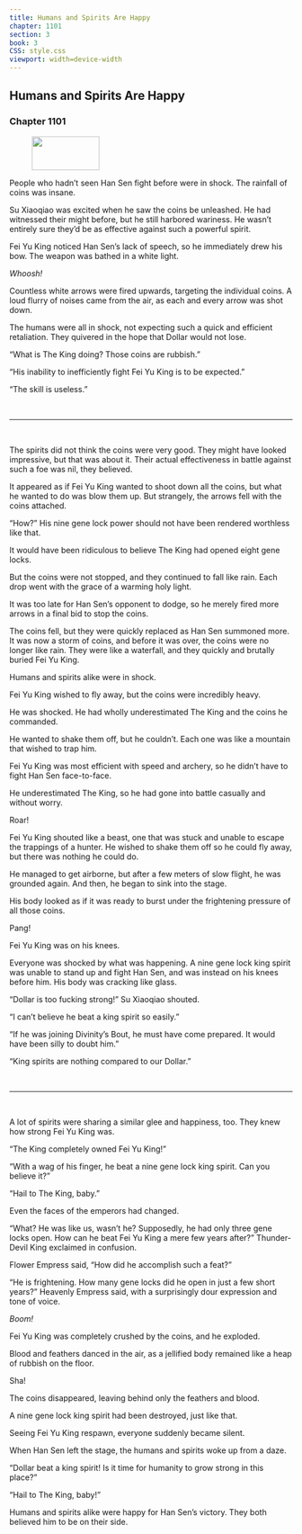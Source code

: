 ```yaml
---
title: Humans and Spirits Are Happy
chapter: 1101
section: 3
book: 3
CSS: style.css
viewport: width=device-width
---
```


## Humans and Spirits Are Happy

### Chapter 1101

<figure>
	<img src="../Images/gem.gif" alt="" id="gem" width="120" height="60" />
</figure>

People who hadn’t seen Han Sen fight before were in shock. The rainfall of coins was insane.

Su Xiaoqiao was excited when he saw the coins be unleashed. He had witnessed their might before, but he still harbored wariness. He wasn’t entirely sure they’d be as effective against such a powerful spirit.

Fei Yu King noticed Han Sen’s lack of speech, so he immediately drew his bow. The weapon was bathed in a white light.

*Whoosh!*

Countless white arrows were fired upwards, targeting the individual coins. A loud flurry of noises came from the air, as each and every arrow was shot down.

The humans were all in shock, not expecting such a quick and efficient retaliation. They quivered in the hope that Dollar would not lose.

“What is The King doing? Those coins are rubbish.”

“His inability to inefficiently fight Fei Yu King is to be expected.”

“The skill is useless.”

<br>

*****

<br>

The spirits did not think the coins were very good. They might have looked impressive, but that was about it. Their actual effectiveness in battle against such a foe was nil, they believed.

It appeared as if Fei Yu King wanted to shoot down all the coins, but what he wanted to do was blow them up. But strangely, the arrows fell with the coins attached.

“How?” His nine gene lock power should not have been rendered worthless like that.

It would have been ridiculous to believe The King had opened eight gene locks.

But the coins were not stopped, and they continued to fall like rain. Each drop went with the grace of a warming holy light.

It was too late for Han Sen’s opponent to dodge, so he merely fired more arrows in a final bid to stop the coins.

The coins fell, but they were quickly replaced as Han Sen summoned more. It was now a storm of coins, and before it was over, the coins were no longer like rain. They were like a waterfall, and they quickly and brutally buried Fei Yu King.

Humans and spirits alike were in shock.

Fei Yu King wished to fly away, but the coins were incredibly heavy.

He was shocked. He had wholly underestimated The King and the coins he commanded.

He wanted to shake them off, but he couldn’t. Each one was like a mountain that wished to trap him.

Fei Yu King was most efficient with speed and archery, so he didn’t have to fight Han Sen face-to-face.

He underestimated The King, so he had gone into battle casually and without worry.

Roar!

Fei Yu King shouted like a beast, one that was stuck and unable to escape the trappings of a hunter. He wished to shake them off so he could fly away, but there was nothing he could do.

He managed to get airborne, but after a few meters of slow flight, he was grounded again. And then, he began to sink into the stage.

His body looked as if it was ready to burst under the frightening pressure of all those coins.

Pang!

Fei Yu King was on his knees.

Everyone was shocked by what was happening. A nine gene lock king spirit was unable to stand up and fight Han Sen, and was instead on his knees before him. His body was cracking like glass.

“Dollar is too fucking strong!” Su Xiaoqiao shouted.

“I can’t believe he beat a king spirit so easily.”

“If he was joining Divinity’s Bout, he must have come prepared. It would have been silly to doubt him.”

“King spirits are nothing compared to our Dollar.”

<br>

*****

<br>

A lot of spirits were sharing a similar glee and happiness, too. They knew how strong Fei Yu King was.

“The King completely owned Fei Yu King!”

“With a wag of his finger, he beat a nine gene lock king spirit. Can you believe it?”

“Hail to The King, baby.”

Even the faces of the emperors had changed.

“What? He was like us, wasn’t he? Supposedly, he had only three gene locks open. How can he beat Fei Yu King a mere few years after?” Thunder-Devil King exclaimed in confusion.

Flower Empress said, “How did he accomplish such a feat?”

“He is frightening. How many gene locks did he open in just a few short years?” Heavenly Empress said, with a surprisingly dour expression and tone of voice.

*Boom!*

Fei Yu King was completely crushed by the coins, and he exploded.

Blood and feathers danced in the air, as a jellified body remained like a heap of rubbish on the floor.

Sha!

The coins disappeared, leaving behind only the feathers and blood.

A nine gene lock king spirit had been destroyed, just like that.

Seeing Fei Yu King respawn, everyone suddenly became silent.

When Han Sen left the stage, the humans and spirits woke up from a daze.

“Dollar beat a king spirit! Is it time for humanity to grow strong in this place?”

“Hail to The King, baby!”

Humans and spirits alike were happy for Han Sen’s victory. They both believed him to be on their side.